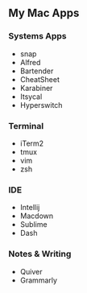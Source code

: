 ## My Mac Apps
### Systems Apps
* snap
* Alfred
* Bartender
* CheatSheet
* Karabiner
* Itsycal
* Hyperswitch

### Terminal
* iTerm2
* tmux
* vim
* zsh

### IDE
* Intellij
* Macdown
* Sublime
* Dash

### Notes & Writing
* Quiver
* Grammarly
